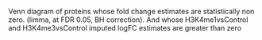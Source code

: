 

Venn diagram of proteins whose fold change estimates are statistically non zero. (limma, at FDR 0.05, BH correction).
And whose H3K4me1vsControl and H3K4me3vsControl imputed logFC estimates are greater than zero
